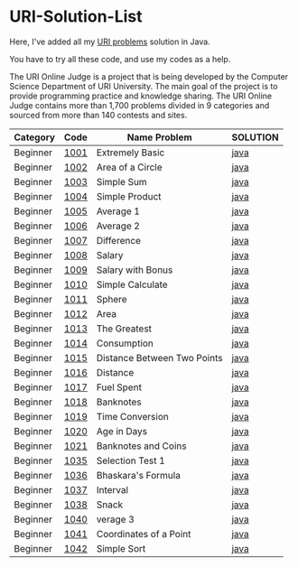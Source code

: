 # URI-Solution-List
Here, I've added all my [URI problems](https://www.urionlinejudge.com.br/judge/en/categories) solution in Java.

You have to try all these code, and use my codes as a help.

The URI Online Judge is a project that is being developed by the Computer Science Department of URI University. The main goal of the project is to provide programming practice and knowledge sharing. The URI Online Judge contains more than 1,700 problems divided in 9 categories and sourced from more than 140 contests and sites.

|    Category   |       Code     |    Name Problem     |   SOLUTION   |
| ------------- | -------------- | -----------------   |--------------|
|    Beginner   | [1001](https://www.urionlinejudge.com.br/judge/en/problems/view/1001)   | Extremely Basic       |   [java](https://github.com/diogoduartec/Competitive-Programming/blob/master/Online_Judge-Solutions/URI/beginner/Beginner_1001.java)     |
|    Beginner   | [1002](https://www.urionlinejudge.com.br/judge/en/problems/view/1002)   | Area of a Circle      |   [java](https://github.com/diogoduartec/Competitive-Programming/blob/master/Online_Judge-Solutions/URI/beginner/Beginner_1002.java)     |
|    Beginner   | [1003](https://www.urionlinejudge.com.br/judge/en/problems/view/1003)   | Simple Sum            |   [java](https://github.com/diogoduartec/Competitive-Programming/blob/master/Online_Judge-Solutions/URI/beginner/Beginner_1003.java)     |
|    Beginner   | [1004](https://www.urionlinejudge.com.br/judge/en/problems/view/1004)   | Simple Product        |   [java](https://github.com/diogoduartec/Competitive-Programming/blob/master/Online_Judge-Solutions/URI/beginner/Beginner_1004.java)     |
|    Beginner   | [1005](https://www.urionlinejudge.com.br/judge/en/problems/view/1005)   | Average 1             |   [java](https://github.com/diogoduartec/Competitive-Programming/blob/master/Online_Judge-Solutions/URI/beginner/Beginner_1005.java)    |
|    Beginner   | [1006](https://www.urionlinejudge.com.br/judge/en/problems/view/1006)   | Average 2             |   [java](https://github.com/diogoduartec/Competitive-Programming/blob/master/Online_Judge-Solutions/URI/beginner/Beginner_1006.java)     |
|    Beginner   | [1007](https://www.urionlinejudge.com.br/judge/en/problems/view/1007)   | Difference            |   [java](https://github.com/diogoduartec/Competitive-Programming/blob/master/Online_Judge-Solutions/URI/beginner/Beginner_1007.java)     |
|    Beginner   | [1008](https://www.urionlinejudge.com.br/judge/en/problems/view/1008)   | Salary                |   [java](https://github.com/diogoduartec/Competitive-Programming/blob/master/Online_Judge-Solutions/URI/beginner/Beginner_1008.java)     |
|    Beginner   | [1009](https://www.urionlinejudge.com.br/judge/en/problems/view/1009)   | Salary with Bonus     |   [java](https://github.com/diogoduartec/Competitive-Programming/blob/master/Online_Judge-Solutions/URI/beginner/Beginner_1009.java)     |
|    Beginner   | [1010](https://www.urionlinejudge.com.br/judge/en/problems/view/1010)   | Simple Calculate      |   [java](https://github.com/diogoduartec/Competitive-Programming/blob/master/Online_Judge-Solutions/URI/beginner/Beginner_1010.java)     |
|    Beginner   | [1011](https://www.urionlinejudge.com.br/judge/en/problems/view/1011)   | Sphere                |   [java](https://github.com/diogoduartec/Competitive-Programming/blob/master/Online_Judge-Solutions/URI/beginner/Beginner_1011.java)     |
|    Beginner   | [1012](https://www.urionlinejudge.com.br/judge/en/problems/view/1012)   | Area                  |   [java](https://github.com/diogoduartec/Competitive-Programming/blob/master/Online_Judge-Solutions/URI/beginner/Beginner_1012.java)     |
|    Beginner   | [1013](https://www.urionlinejudge.com.br/judge/en/problems/view/1013)   | The Greatest          |   [java](https://github.com/diogoduartec/Competitive-Programming/blob/master/Online_Judge-Solutions/URI/beginner/Beginner_1013.java)     |
|    Beginner   | [1014](https://www.urionlinejudge.com.br/judge/en/problems/view/1014)   | Consumption           |   [java](https://github.com/diogoduartec/Competitive-Programming/blob/master/Online_Judge-Solutions/URI/beginner/Beginner_1014.java)     |
|    Beginner   | [1015](https://www.urionlinejudge.com.br/judge/en/problems/view/1015)   | Distance Between Two Points|   [java](https://github.com/diogoduartec/Competitive-Programming/blob/master/Online_Judge-Solutions/URI/beginner/Beginner_1015.java)     |
|    Beginner   | [1016](https://www.urionlinejudge.com.br/judge/en/problems/view/1016)   | Distance              |   [java](https://github.com/diogoduartec/Competitive-Programming/blob/master/Online_Judge-Solutions/URI/beginner/Beginner_1016.java)     |
|    Beginner   | [1017](https://www.urionlinejudge.com.br/judge/en/problems/view/1017)   | Fuel Spent            |   [java](https://github.com/diogoduartec/Competitive-Programming/blob/master/Online_Judge-Solutions/URI/beginner/Beginner_1017.java)     |
|    Beginner   | [1018](https://www.urionlinejudge.com.br/judge/en/problems/view/1018)   | Banknotes             |   [java](https://github.com/diogoduartec/Competitive-Programming/blob/master/Online_Judge-Solutions/URI/beginner/Beginner_1018.java)     |
|    Beginner   | [1019](https://www.urionlinejudge.com.br/judge/en/problems/view/1019)   | Time Conversion       |   [java](https://github.com/diogoduartec/Competitive-Programming/blob/master/Online_Judge-Solutions/URI/beginner/Beginner_1019.java)     |
|    Beginner   | [1020](https://www.urionlinejudge.com.br/judge/en/problems/view/1020)   | Age in Days           |   [java](https://github.com/diogoduartec/Competitive-Programming/blob/master/Online_Judge-Solutions/URI/beginner/Beginner_1020.java)     |
|    Beginner   | [1021](https://www.urionlinejudge.com.br/judge/en/problems/view/1021)   | Banknotes and Coins   |   [java](https://github.com/diogoduartec/Competitive-Programming/blob/master/Online_Judge-Solutions/URI/beginner/Beginner_1021.java)     |
|    Beginner   | [1035](https://www.urionlinejudge.com.br/judge/en/problems/view/1035)   | Selection Test 1      |   [java](https://github.com/diogoduartec/Competitive-Programming/blob/master/Online_Judge-Solutions/URI/beginner/Beginner_1035.java)     |
|    Beginner   | [1036](https://www.urionlinejudge.com.br/judge/en/problems/view/1036)   | Bhaskara's Formula    |   [java](https://github.com/diogoduartec/Competitive-Programming/blob/master/Online_Judge-Solutions/URI/beginner/Beginner_1036.java)     |
|    Beginner   | [1037](https://www.urionlinejudge.com.br/judge/en/problems/view/1037)   | Interval              |   [java](https://github.com/diogoduartec/Competitive-Programming/blob/master/Online_Judge-Solutions/URI/beginner/Beginner_1037.java)     |
|    Beginner   | [1038](https://www.urionlinejudge.com.br/judge/en/problems/view/1038)   | Snack                 |   [java](https://github.com/diogoduartec/Competitive-Programming/blob/master/Online_Judge-Solutions/URI/beginner/Beginner_1038.java)     |
|    Beginner   | [1040](https://www.urionlinejudge.com.br/judge/en/problems/view/1040)   | verage 3              |   [java](https://github.com/diogoduartec/Competitive-Programming/blob/master/Online_Judge-Solutions/URI/beginner/Beginner_1040.java)     |
|    Beginner   | [1041](https://www.urionlinejudge.com.br/judge/en/problems/view/1041)   | Coordinates of a Point|   [java](https://github.com/diogoduartec/Competitive-Programming/blob/master/Online_Judge-Solutions/URI/beginner/Beginner_1041.java)     |
|    Beginner   | [1042](https://www.urionlinejudge.com.br/judge/en/problems/view/1042)   | Simple Sort           |   [java](https://github.com/diogoduartec/Competitive-Programming/blob/master/Online_Judge-Solutions/URI/beginner/Beginner_1042.java)     |
